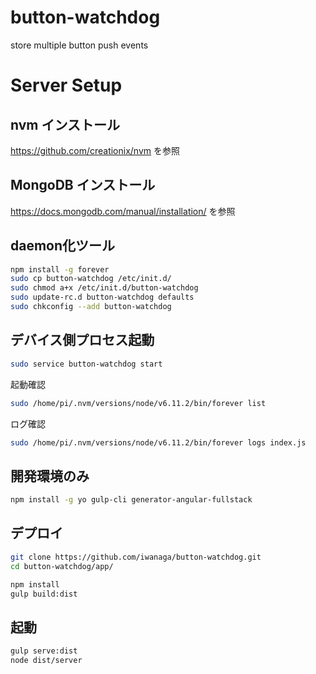 # button-watchdog
store multiple button push events

# Server Setup
## nvm インストール
https://github.com/creationix/nvm を参照

## MongoDB インストール
https://docs.mongodb.com/manual/installation/ を参照

## daemon化ツール
```bash
npm install -g forever
sudo cp button-watchdog /etc/init.d/
sudo chmod a+x /etc/init.d/button-watchdog
sudo update-rc.d button-watchdog defaults
sudo chkconfig --add button-watchdog
```

## デバイス側プロセス起動
```bash
sudo service button-watchdog start
```

起動確認
```bash
sudo /home/pi/.nvm/versions/node/v6.11.2/bin/forever list
```

ログ確認
```bash
sudo /home/pi/.nvm/versions/node/v6.11.2/bin/forever logs index.js
```

## 開発環境のみ
```bash
npm install -g yo gulp-cli generator-angular-fullstack
```

## デプロイ
```bash
git clone https://github.com/iwanaga/button-watchdog.git
cd button-watchdog/app/

npm install
gulp build:dist
```

## 起動
```bash
gulp serve:dist
node dist/server
```
